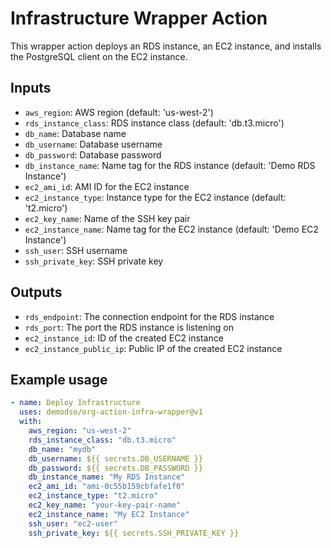 # Infrastructure Wrapper Action

This wrapper action deploys an RDS instance, an EC2 instance, and installs the PostgreSQL client on the EC2 instance.

## Inputs

- `aws_region`: AWS region (default: 'us-west-2')
- `rds_instance_class`: RDS instance class (default: 'db.t3.micro')
- `db_name`: Database name
- `db_username`: Database username
- `db_password`: Database password
- `db_instance_name`: Name tag for the RDS instance (default: 'Demo RDS Instance')
- `ec2_ami_id`: AMI ID for the EC2 instance
- `ec2_instance_type`: Instance type for the EC2 instance (default: 't2.micro')
- `ec2_key_name`: Name of the SSH key pair
- `ec2_instance_name`: Name tag for the EC2 instance (default: 'Demo EC2 Instance')
- `ssh_user`: SSH username
- `ssh_private_key`: SSH private key

## Outputs

- `rds_endpoint`: The connection endpoint for the RDS instance
- `rds_port`: The port the RDS instance is listening on
- `ec2_instance_id`: ID of the created EC2 instance
- `ec2_instance_public_ip`: Public IP of the created EC2 instance

## Example usage

```yaml
- name: Deploy Infrastructure
  uses: demodso/org-action-infra-wrapper@v1
  with:
    aws_region: "us-west-2"
    rds_instance_class: "db.t3.micro"
    db_name: "mydb"
    db_username: ${{ secrets.DB_USERNAME }}
    db_password: ${{ secrets.DB_PASSWORD }}
    db_instance_name: "My RDS Instance"
    ec2_ami_id: "ami-0c55b159cbfafe1f0"
    ec2_instance_type: "t2.micro"
    ec2_key_name: "your-key-pair-name"
    ec2_instance_name: "My EC2 Instance"
    ssh_user: "ec2-user"
    ssh_private_key: ${{ secrets.SSH_PRIVATE_KEY }}
```

